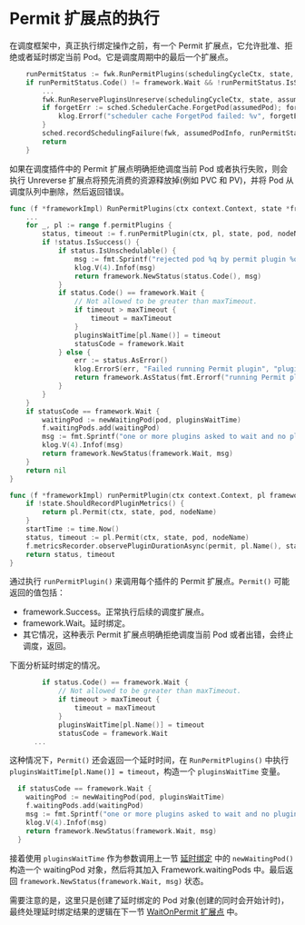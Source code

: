 # Permit 扩展点的执行 #

在调度框架中，真正执行绑定操作之前，有一个 Permit 扩展点，它允许批准、拒绝或者延时绑定当前 Pod。它是调度周期中的最后一个扩展点。

``` go
	runPermitStatus := fwk.RunPermitPlugins(schedulingCycleCtx, state, assumedPod, scheduleResult.SuggestedHost)
	if runPermitStatus.Code() != framework.Wait && !runPermitStatus.IsSuccess() {
        ...
		fwk.RunReservePluginsUnreserve(schedulingCycleCtx, state, assumedPod, scheduleResult.SuggestedHost)
		if forgetErr := sched.SchedulerCache.ForgetPod(assumedPod); forgetErr != nil {
			klog.Errorf("scheduler cache ForgetPod failed: %v", forgetErr)
		}
		sched.recordSchedulingFailure(fwk, assumedPodInfo, runPermitStatus.AsError(), reason, "")
		return
	}
```

如果在调度插件中的 Permit 扩展点明确拒绝调度当前 Pod 或者执行失败，则会执行 Unreverse 扩展点将预先消费的资源释放掉(例如 PVC 和 PV)，并将 Pod 从调度队列中删除，然后返回错误。

``` go
func (f *frameworkImpl) RunPermitPlugins(ctx context.Context, state *framework.CycleState, pod *v1.Pod, nodeName string) (status *framework.Status) {
    ...
	for _, pl := range f.permitPlugins {
		status, timeout := f.runPermitPlugin(ctx, pl, state, pod, nodeName)
		if !status.IsSuccess() {
			if status.IsUnschedulable() {
				msg := fmt.Sprintf("rejected pod %q by permit plugin %q: %v", pod.Name, pl.Name(), status.Message())
				klog.V(4).Infof(msg)
				return framework.NewStatus(status.Code(), msg)
			}
			if status.Code() == framework.Wait {
				// Not allowed to be greater than maxTimeout.
				if timeout > maxTimeout {
					timeout = maxTimeout
				}
				pluginsWaitTime[pl.Name()] = timeout
				statusCode = framework.Wait
			} else {
				err := status.AsError()
				klog.ErrorS(err, "Failed running Permit plugin", "plugin", pl.Name(), "pod", klog.KObj(pod))
				return framework.AsStatus(fmt.Errorf("running Permit plugin %q: %w", pl.Name(), err))
			}
		}
	}
	if statusCode == framework.Wait {
		waitingPod := newWaitingPod(pod, pluginsWaitTime)
		f.waitingPods.add(waitingPod)
		msg := fmt.Sprintf("one or more plugins asked to wait and no plugin rejected pod %q", pod.Name)
		klog.V(4).Infof(msg)
		return framework.NewStatus(framework.Wait, msg)
	}
	return nil
}

func (f *frameworkImpl) runPermitPlugin(ctx context.Context, pl framework.PermitPlugin, state *framework.CycleState, pod *v1.Pod, nodeName string) (*framework.Status, time.Duration) {
	if !state.ShouldRecordPluginMetrics() {
		return pl.Permit(ctx, state, pod, nodeName)
	}
	startTime := time.Now()
	status, timeout := pl.Permit(ctx, state, pod, nodeName)
	f.metricsRecorder.observePluginDurationAsync(permit, pl.Name(), status, metrics.SinceInSeconds(startTime))
	return status, timeout
}
```

通过执行 `runPermitPlugin()` 来调用每个插件的 Permit 扩展点。`Permit()` 可能返回的值包括：
- framework.Success。正常执行后续的调度扩展点。
- framework.Wait。延时绑定。
- 其它情况，这种表示 Permit 扩展点明确拒绝调度当前 Pod 或者出错，会终止调度，返回。

下面分析延时绑定的情况。

``` go
  		if status.Code() == framework.Wait {
  			// Not allowed to be greater than maxTimeout.
  			if timeout > maxTimeout {
  				timeout = maxTimeout
  			}
  			pluginsWaitTime[pl.Name()] = timeout
  			statusCode = framework.Wait
      ...
 ```

这种情况下，`Permit()` 还会返回一个延时时间，在 `RunPermitPlugins()` 中执行 `pluginsWaitTime[pl.Name()] = timeout`，构造一个 `pluginsWaitTime` 变量。

``` go
  if statusCode == framework.Wait {
  	waitingPod := newWaitingPod(pod, pluginsWaitTime)
  	f.waitingPods.add(waitingPod)
  	msg := fmt.Sprintf("one or more plugins asked to wait and no plugin rejected pod %q", pod.Name)
  	klog.V(4).Infof(msg)
  	return framework.NewStatus(framework.Wait, msg)
  }
```

接着使用 `pluginsWaitTime` 作为参数调用上一节 [延时绑定](waiting-pod.md) 中的 `newWaitingPod()` 构造一个 waitingPod 对象，然后将其加入 Framework.waitingPods 中。最后返回 `framework.NewStatus(framework.Wait, msg)` 状态。

需要注意的是，这里只是创建了延时绑定的 Pod 对象(创建的同时会开始计时)，最终处理延时绑定结果的逻辑在下一节 [WaitOnPermit 扩展点](wait-on-permit.md) 中。
